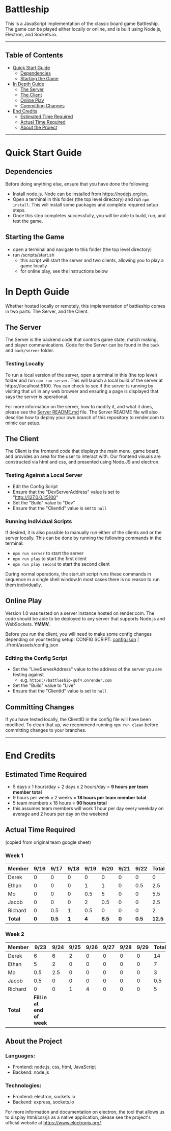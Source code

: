 # Battleship
This is a JavaScript implementation of the classic board game Battleship. The game can be played either locally or online, and is built using Node.js, Electron, and Sockets.io.

---

[//]: # (---)
## Table of Contents
- [Quick Start Guide](#quick-start-guide)
  - [Dependencies](#dependencies)
  - [Starting the Game](#starting-the-game)
- [In Depth Guide](#in-depth-guide)
  - [The Server](#the-server)
  - [The Client](#the-client)
  - [Online Play](#online-play)
  - [Committing Changes](#committing-changes)
- [End Credits](#end-credits)
  - [Estimated Time Required](#estimated-time-required)
  - [Actual Time Required](#actual-time-required)
  - [About the Project](#about-the-project)

[//]: # (---)

---

# Quick Start Guide
## Dependencies
Before doing anything else, ensure that you have done the following:
- Install node.js. Node can be installed from https://nodejs.org/en.
- Open a terminal in this folder (the top level directory) and run `npm install`. This will install some packages and complete required setup steps.
- Once this step completes successfully, you will be able to build, run, and test the game. 

## Starting the Game
- open a terminal and navigate to this folder (the top level directory)
- run /scripts/start.sh
  - this script will start the server and two clients, allowing you to play a game locally
  - for online play, see the instructions below

[//]: # (---)

# In Depth Guide
Whether hosted locally or remotely, this implementation of battleship comes in two parts: The Server, and the Client.

## The Server
The Server is the backend code that controls game state, match making, and player communications. Code for the Server can be found in the `back` and `back/server` folder. 

### Testing Locally
To run a local version of the server, open a terminal in this (the top level) folder and run `npm run server`. This will launch a local build of the server at https://localhost:5100. 
You can check to see if the server is running by visiting that url in any web browser and ensuring a page is displayed that says the server is operational.

For more information on the server, how to modify it, and what it does, please see the [Server README.md](./back/README.md) file.
The Server README file will also describe how to deploy your own branch of this repository to render.com to mimic our setup.


## The Client
The Client is the frontend code that displays the main menu, game board, and provides an area for the user to interact with. Our frontend visuals are constructed via html and css, and presented using Node.JS and electron.

### Testing Against a Local Server
- Edit the Config Script
- Ensure that the "DevServerAddress" value is set to "http://127.0.0.1:5100"
- Set the "Build" value to "Dev"
- Ensure that the "ClientId" value is set to `null`

[//]: # (#### Testing Against Your Own Hosted Server:)
[//]: # (- Use the same settings as testing against our Render server, but make sure you update the LiveServerAddress value to match your server's address.)

[//]: # (### Running the Client)
[//]: # (Once you have the client config.json updated, you can run the client by opening a terminal in this folder &#40;the top level folder&#41; and running `npm run play`. This will build and launch the game client.)

[//]: # (### Testing Locally with Two Clients)
[//]: # (If you want to test two clients locally &#40;to play a match using a local server&#41;, you will need two terminals opened in this folder.)

[//]: # (In the first terminal, run: `npm run play`)
[//]: # (In the second terminal, run: `npm run play second`)

[//]: # (This is necessary because of the way that we track clients. By specifying "second", the client will use a static 'config_dev.json' file instead of 'config.json', so that the ClientIDs will be unique.)
[//]: # (If you run both clients using npm run play, without specifying second for one, the server will not be able to tell the two clients apart and that will result in match communication failure errors.)

### Running Individual Scripts
If desired, it is also possible to manually run either of the clients and or the server locally. This can be done by running the following commands in the terminal:
- `npm run server` to start the server
- `npm run play` to start the first client
- `npm run play second` to start the second client

During normal operations, the start.sh script runs these commands in sequence in a single shell window.In most cases there is no reason to run them individually.


## Online Play
Version 1.0 was tested on a server instance hosted on render.com. The code should be able to be deployed to any server that supports Node.js and WebSockets. **YMMV**.

Before you run the client, you will need to make some config changes depending on your testing setup:
CONFIG SCRIPT: [config.json](./front/assets/config.json) | ./front/assets/config.json
### Editing the Config Script
- Set the "LiveServerAddress" value to the address of the server you are testing against
    - e.g. `https://battleship-q6f4.onrender.com`
- Set the "Build" value to "Live"
- Ensure that the "ClientId" value is set to `null`


## Committing Changes
If you have tested locally, the ClientID in the config file will have been modified. To clean that up, we recommend running `npm run clean` before committing changes to your branches.

---
# End Credits

## Estimated Time Required

- 5 days x 1 hours/day + 2 days x 2  hours/day = **9 hours per team member total**
- 9 hours per week x 2 weeks = **18 hours per team member total**
- 5 team members x 18 hours = **90 hours total**
- this assumes team members will work 1 hour per day every weekday on average and 2 hours per day on the weekend


## Actual Time Required
(copied from original team google sheet)

### Week 1
| Member    | 9/16   | 9/17    | 9/18  | 9/19  | 9/20    | 9/21  | 9/22    | Total    |
|-----------|--------|---------|-------|-------|---------|-------|---------|----------|
| Derek     | 0      | 0       | 0     | 0     | 0       | 0     | 0       | 0        |
| Ethan     | 0      | 0       | 0     | 1     | 1       | 0     | 0.5     | 2.5      |
| Mo        | 0      | 0       | 0     | 0.5   | 5       | 0     | 0       | 5.5      |
| Jacob     | 0      | 0       | 0     | 2     | 0.5     | 0     | 0       | 2.5      |
| Richard   | 0      | 0.5     | 1     | 0.5   | 0       | 0     | 0       | 2        |
| **Total** | **0**  | **0.5** | **1** | **4** | **6.5** | **0** | **0.5** | **12.5** |


### Week 2
| Member     | 9/23                       | 9/24 | 9/25 | 9/26 | 9/27 | 9/28 | 9/29 | Total |
|------------|----------------------------|------|------|------|------|------|------|-------|
| Derek      | 6                          | 6    | 2    | 0    | 0    | 0    | 0    | 14    |
| Ethan      | 5                          | 2    | 0    | 0    | 0    | 0    | 0    | 7     |
| Mo         | 0.5                        | 2.5  | 0    | 0    | 0    | 0    | 0    | 3     |
| Jacob      | 0.5                        | 0    | 0    | 0    | 0    | 0    | 0    | 0.5   |
| Richard    | 0                          | 0    | 1    | 4    | 0    | 0    | 0    | 5     |
| **Total**  | **Fill in at end of week** |      |      |      |      |      |      |       |



## About the Project

### Languages:
- Frontend: node.js, css, html, JavaScript
- Backend: node.js
### Technologies:
- Frontend: electron, sockets.io
- Backend: express, sockets.io

For more information and documentation on electron, the tool that allows us to display html/css/js as a native application, please see the project's official website at https://www.electronjs.org/.
